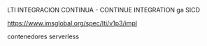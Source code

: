 LTI
INTEGRACION CONTINUA - CONTINUE INTEGRATION ga
SICD

https://www.imsglobal.org/spec/lti/v1p3/impl

contenedores
serverless
